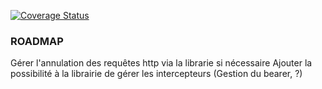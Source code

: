 [![Coverage Status](https://coveralls.io/repos/bitbucket/Lunotte/reactnativehttprequesthandler/badge.svg?branch=master)](https://coveralls.io/bitbucket/Lunotte/reactnativehttprequesthandler?branch=master)

### ROADMAP

Gérer l'annulation des requêtes http via la librarie si nécessaire
Ajouter la possibilité à la librairie de gérer les intercepteurs (Gestion du bearer, ?)
